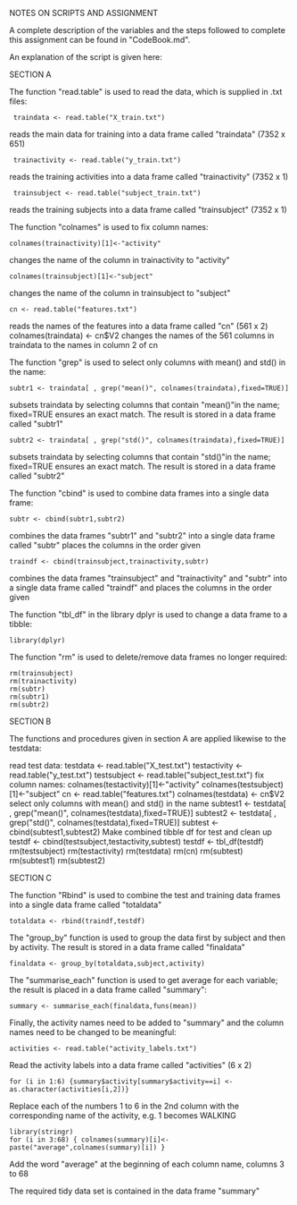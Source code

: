 NOTES ON SCRIPTS AND ASSIGNMENT

A complete description of the variables and the steps followed to complete this
assignment can be found in "CodeBook.md".

An explanation of the script is given here:

SECTION A

The function "read.table" is used to read the data, which is supplied in .txt files:

     traindata <- read.table("X_train.txt") 
reads the main data for training into a data frame called "traindata" (7352 x 651)

     trainactivity <- read.table("y_train.txt")
reads the training activities into a data frame called "trainactivity" (7352 x 1)

     trainsubject <- read.table("subject_train.txt")
reads the training subjects into a data frame called "trainsubject" (7352 x 1)


The function "colnames" is used to fix column names:

    colnames(trainactivity)[1]<-"activity"
changes the name of the column in trainactivity to "activity"

    colnames(trainsubject)[1]<-"subject"
changes the name of the column in trainsubject to "subject"

    cn <- read.table("features.txt")  
reads the names of the features into a data frame called "cn" (561 x 2)
    colnames(traindata) <- cn$V2
changes the names of the 561 columns in traindata to the names in column 2 of cn


The function "grep" is used to select only columns with mean() and std() in the name:

    subtr1 <- traindata[ , grep("mean()", colnames(traindata),fixed=TRUE)]
subsets traindata by selecting columns that contain "mean()"in the name;
fixed=TRUE ensures an exact match. The result is stored in a data frame called "subtr1"

    subtr2 <- traindata[ , grep("std()", colnames(traindata),fixed=TRUE)]
subsets traindata by selecting columns that contain "std()"in the name;
fixed=TRUE ensures an exact match. The result is stored in a data frame called "subtr2"


The function "cbind" is used to combine data frames into a single data frame:

    subtr <- cbind(subtr1,subtr2)
combines the data frames "subtr1" and "subtr2" into a single data frame called "subtr"
places the columns in the order given

    traindf <- cbind(trainsubject,trainactivity,subtr)
combines the data frames "trainsubject" and "trainactivity" and "subtr" into a single 
data frame called "traindf" and places the columns in the order given

The function "tbl_df" in the library dplyr is used to change a data frame to a tibble:

    library(dplyr)


The function "rm" is used to delete/remove data frames no longer required:

    rm(trainsubject)
    rm(trainactivity)
    rm(subtr)
    rm(subtr1)
    rm(subtr2)

SECTION B

The functions and procedures given in section A are applied likewise to the testdata:

 read test data: 
     testdata <- read.table("X_test.txt")
     testactivity <- read.table("y_test.txt")
     testsubject <- read.table("subject_test.txt")
 fix column names: 
    colnames(testactivity)[1]<-"activity"
    colnames(testsubject)[1]<-"subject"
    cn <- read.table("features.txt")
    colnames(testdata) <- cn$V2
 select only columns with mean() and std() in the name
    subtest1 <- testdata[ , grep("mean()", colnames(testdata),fixed=TRUE)]
    subtest2 <- testdata[ , grep("std()", colnames(testdata),fixed=TRUE)]
    subtest <- cbind(subtest1,subtest2)
 Make combined tibble df for test and clean up
    testdf <- cbind(testsubject,testactivity,subtest)
    testdf <- tbl_df(testdf)
    rm(testsubject)
    rm(testactivity)
    rm(testdata)
    rm(cn)
    rm(subtest)
    rm(subtest1)
    rm(subtest2)

SECTION C

The function "Rbind" is used to combine the test and training data frames into a single data 
frame called "totaldata"

    totaldata <- rbind(traindf,testdf)

The "group_by" function is used to group the data first by subject and then by activity.
The result is stored in a data frame called "finaldata"

    finaldata <- group_by(totaldata,subject,activity)

The "summarise_each" function is used to get average for each variable; the result is placed 
in a data frame called "summary":

    summary <- summarise_each(finaldata,funs(mean))

Finally, the activity names need to be added to "summary" and the column names need to be 
changed to be meaningful:

    activities <- read.table("activity_labels.txt")
Read the activity labels into a data frame called "activities" (6 x 2)

    for (i in 1:6) {summary$activity[summary$activity==i] <- as.character(activities[i,2])}
Replace each of the numbers 1 to 6 in the 2nd column with the corresponding name of the
activity, e.g. 1 becomes WALKING

    library(stringr)
    for (i in 3:68) { colnames(summary)[i]<-paste("average",colnames(summary)[i]) }
Add the word "average" at the beginning of each column name, columns 3 to 68

The required tidy data set is contained in the data frame "summary"


